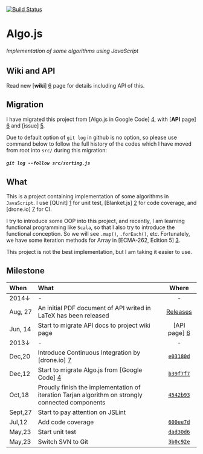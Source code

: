 [![Build Status](https://drone.io/github.com/scotv/algo-js/status.png)](https://drone.io/github.com/scotv/algo-js/latest)

# Algo.js
###### _Implementation of some algorithms using JavaScript_
## Wiki and API
Read new [__wiki__] [6] page for details including API of this.

## Migration
I have migrated this project from [Algo.js in Google Code] [4], with [__API__ page] [6] and [issue] [5].

Due to default option of `git log` in github is no option, so please use command below to follow the full history of the codes which I have moved from root into `src/` during this migration:

##### `git log --follow src/sorting.js`

## What
This is a project containing implementation of some algorithms in `JavaScript`. I use [QUnit] [1] for unit test, [Blanket.js] [2] for code coverage, and [drone.io] [7] for CI.

I try to introduce some OOP into this project, and recently, I am learning functional programming like `Scala`, so that I also try to introduce the functional conception. So we will see `.map()`, `.forEach()`, etc. Fortunately, we have some iteration methods for Array in [ECMA-262, Edition 5] [3].

This project is not the best implementation, but I am taking it easier to use.

## Milestone
When | What | Where
:-------|:---------|:-------:
 2014&darr; | - | -
 Aug, 27 | An initial PDF document of API writed in LaTeX has been released | [Releases](https://github.com/scotv/algo-wiki/releases)
 Jun, 14 | Start to migrate API docs to project wiki page | [API page] [6]
 2013&darr; | - | -
 Dec,20 | Introduce Continuous Integration by [drone.io] [7]| [`e03180d`](https://github.com/scotv/algo-js/commit/e03180df15)
 Dec,12 | Start to migrate Algo.js from [Google Code] [4] | [`b39f7f7`](https://github.com/scotv/algo-js/commit/b39f7f78ab)
 Oct,18 | Proudly finish the implementation of iteration Tarjan algorithm on strongly connected components | [`4542b93`](https://github.com/scotv/algo-js/commit/4542b937d827)
 Sept,27 | Start to pay attention on JSLint | 
 Jul,12 | Add code coverage | [`600ee7d`](https://github.com/scotv/algo-js/commit/600ee7d899d2)
 May,23 | Start unit test | [`dad30d6`](https://github.com/scotv/algo-js/commit/dad30d64ad70)
 May,23 | Switch SVN to Git | [`3b0c92e`](https://github.com/scotv/algo-js/commit/3b0c92e3b173)

[1]: http://qunitjs.com/ "QUnit.js"
[2]: http://blanketjs.org/ "Blanket.js"
[3]: http://www.ecmascript.org/  "ECMA-262"
[4]: https://code.google.com/p/algo-js "Algo.js"
[5]: https://github.com/scotv/algo-js/issues "Issues"
[6]: http://scotv.github.io/algo-wiki "Wiki"
[7]: https://drone.io/scotv "drone.io"
